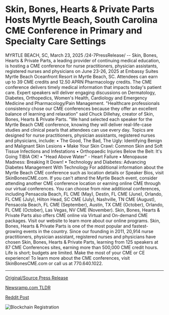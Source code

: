 # Skin, Bones, Hearts & Private Parts Hosts Myrtle Beach, South Carolina CME Conference in Primary and Specialty Care Settings

MYRTLE BEACH, SC, March 23, 2025 /24-7PressRelease/ -- Skin, Bones, Hearts & Private Parts, a leading provider of continuing medical education, is hosting a CME conference for nurse practitioners, physician assistants, registered nurses and physicians on June 23-26, 2025 at Embassy Suites Myrtle Beach Oceanfront Resort in Myrtle Beach, SC. Attendees can earn up to 39 CME credits and 12.50 APRN Pharmacology credits.   The CME conference delivers timely medical information that impacts today's patient care. Expert speakers will deliver engaging discussions on Dermatology, Diabetes, Orthopedics, Women's Health, Cardiology and Emergency Medicine and Pharmacology/Pain Management.  "Healthcare professionals consistency chose our CME conferences because they offer an excellent balance of learning and relaxation" said Chuck Dillehay, creator of Skin, Bones, Hearts & Private Parts. "We hand selected each speaker for the Myrtle Beach CME conference, knowing they will deliver real-life-case studies and clinical pearls that attendees can use every day.   Topics are designed for nurse practitioners, physician assistants, registered nurses and physicians, include: •	The Good, The Bad, The Ugly: Identifying Benign and Malignant Skin Lesions •	Make Your Skin Crawl: Common Skin and Soft Tissue Infections and Infestations •	Orthopaedic Injuries Below the Belt: It's Going TIBIA OK! •	"Head Above Water" - Heart Failure •	Menopause Madness: Breaking It Down! •	Technology and Diabetes: Advancing Diabetes Management With Technology  For additional information about the Myrtle Beach CME conference such as location details or Speaker Bios, visit SkinBonesCME.com. If you can't attend the Myrtle Beach event, consider attending another CME conference location or earning online CME through our virtual conferences. You can choose from nine additional conferences, including Pensacola Beach, FL CME (May), Destin, FL CME (June), Orlando, FL CME (July), Hilton Head, SC CME (July), Nashville, TN CME (August), Pensacola Beach, FL CME (September), Austin, TX CME (October), Orlando, FL CME (October), Las Vegas, NV CME (November).   Skin, Bones, Hearts & Private Parts also offers CME online via Virtual and On-demand CME packages. Visit our website to learn more about our online programs.  Skin, Bones, Hearts & Private Parts is one of the most popular and fastest-growing events in the country. Since our founding in 2011, 20,914 nurse practitioners, physician assistant, registered nurses and physicians have chosen Skin, Bones, Hearts & Private Parts, learning from 125 speakers at 87 CME Conferences sites, earning more than 500,000 CME credit hours.  Life is short; budgets are limited. Make the most of your CME or CE experience! To learn more about the CME conferences, visit SkinBonesCME.com or call us at 770.640.1022. 

---

[Original/Source Press Release](https://www.24-7pressrelease.com/press-release/520524/skin-bones-hearts-private-parts-hosts-myrtle-beach-south-carolina-cme-conference-in-primary-and-specialty-care-settings)
                    

[Newsramp.com TLDR](https://newsramp.com/curated-news/skin-bones-hearts-private-parts-to-host-cme-conference-in-myrtle-beach-sc/4bf7e1a5270db40a94ddc290702bda03) 

 



[Reddit Post](https://www.reddit.com/r/eventNews/comments/1jhtq6d/skin_bones_hearts_private_parts_to_host_cme/) 



![Blockchain Registration](https://cdn.newsramp.app/24-7PressRelease/qrcode/253/23/divev414.webp)